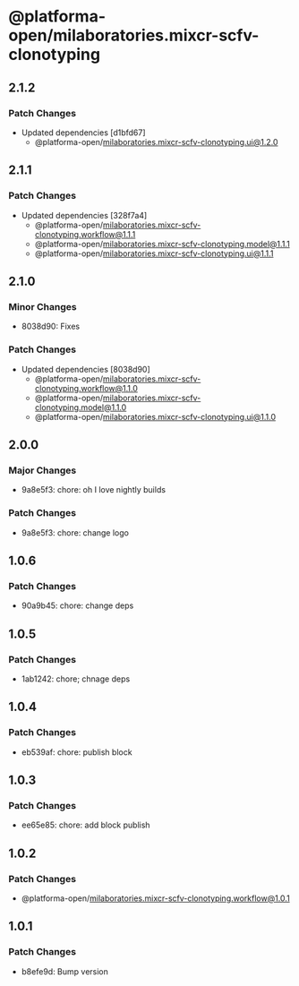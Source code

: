 # @platforma-open/milaboratories.mixcr-scfv-clonotyping

## 2.1.2

### Patch Changes

- Updated dependencies [d1bfd67]
  - @platforma-open/milaboratories.mixcr-scfv-clonotyping.ui@1.2.0

## 2.1.1

### Patch Changes

- Updated dependencies [328f7a4]
  - @platforma-open/milaboratories.mixcr-scfv-clonotyping.workflow@1.1.1
  - @platforma-open/milaboratories.mixcr-scfv-clonotyping.model@1.1.1
  - @platforma-open/milaboratories.mixcr-scfv-clonotyping.ui@1.1.1

## 2.1.0

### Minor Changes

- 8038d90: Fixes

### Patch Changes

- Updated dependencies [8038d90]
  - @platforma-open/milaboratories.mixcr-scfv-clonotyping.workflow@1.1.0
  - @platforma-open/milaboratories.mixcr-scfv-clonotyping.model@1.1.0
  - @platforma-open/milaboratories.mixcr-scfv-clonotyping.ui@1.1.0

## 2.0.0

### Major Changes

- 9a8e5f3: chore: oh I love nightly builds

### Patch Changes

- 9a8e5f3: chore: change logo

## 1.0.6

### Patch Changes

- 90a9b45: chore: change deps

## 1.0.5

### Patch Changes

- 1ab1242: chore; chnage deps

## 1.0.4

### Patch Changes

- eb539af: chore: publish block

## 1.0.3

### Patch Changes

- ee65e85: chore: add block publish

## 1.0.2

### Patch Changes

- @platforma-open/milaboratories.mixcr-scfv-clonotyping.workflow@1.0.1

## 1.0.1

### Patch Changes

- b8efe9d: Bump version
